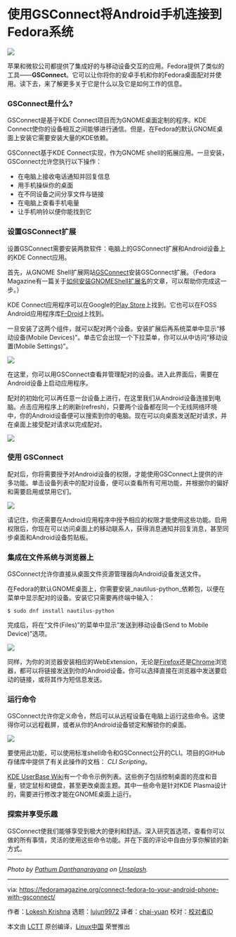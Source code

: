 [#]: collector: (lujun9972)
[#]: translator: (chai-yuan)
[#]: reviewer: ( )
[#]: publisher: ( )
[#]: url: ( )
[#]: subject: (Connect Fedora to your Android phone with GSConnect)
[#]: via: (https://fedoramagazine.org/connect-fedora-to-your-android-phone-with-gsconnect/)
[#]: author: (Lokesh Krishna https://fedoramagazine.org/author/lowkeyskywalker/)

使用GSConnect将Android手机连接到Fedora系统
======

![][1]

苹果和微软公司都提供了集成好的与移动设备交互的应用。Fedora提供了类似的工具——**GSConnect**。它可以让你将你的安卓手机和你的Fedora桌面配对并使用。读下去，来了解更多关于它是什么以及它是如何工作的信息。 

### GSConnect是什么?

GSConnect是基于KDE Connect项目而为GNOME桌面定制的程序。KDE Connect使你的设备相互之间能够进行通信。但是，在Fedora的默认GNOME桌面上安装它需要安装大量的KDE依赖。

GSConnect基于KDE Connect实现，作为GNOME shell的拓展应用。一旦安装，GSConnect允许您执行以下操作：

  * 在电脑上接收电话通知并回复信息
  * 用手机操纵你的桌面
  * 在不同设备之间分享文件与链接
  * 在电脑上查看手机电量
  * 让手机响铃以便你能找到它



### 设置GSConnect扩展

设置GSConnect需要安装两款软件：电脑上的GSConnect扩展和Android设备上的KDE Connect应用。

首先，从GNOME Shell扩展网站[GSConnect][2]安装GSConnect扩展。（Fedora Magazine有一篇关于[如何安装GNOMEShell扩展名][3]的文章，可以帮助你完成这一步。）

KDE Connect应用程序可以在Google的[Play Store][4]上找到。它也可以在FOSS Android应用程序库[F-Droid][5]上找到。 

一旦安装了这两个组件，就可以配对两个设备。安装扩展后再系统菜单中显示“移动设备(Mobile Devices)”。单击它会出现一个下拉菜单，你可以从中访问“移动设置(Mobile Settings)”。

![][6]

在这里，你可以用GSConnect查看并管理配对的设备。进入此界面后，需要在Android设备上启动应用程序。 

配对的初始化可以再任意一台设备上进行，在这里我们从Android设备连接到电脑。点击应用程序上的刷新(refresh)，只要两个设备都在同一个无线网络环境中，你的Android设备便可以搜索到你的电脑。现在可以向桌面发送配对请求，并在桌面上接受配对请求以完成配对。

![][7]

### 使用 GSConnect

配对后，你将需要授予对Android设备的权限，才能使用GSConnect上提供的许多功能。单击设备列表中的配对设备，便可以查看所有可用功能，并根据你的偏好和需要启用或禁用它们。

![][8]

请记住，你还需要在Android应用程序中授予相应的权限才能使用这些功能。启用权限后，你现在可以访问桌面上的移动联系人，获得消息通知并回复消息，甚至同步桌面和Android设备剪贴板。

### 集成在文件系统与浏览器上

GSConnect允许你直接从桌面文件资源管理器向Android设备发送文件。

在Fedora的默认GNOME桌面上，你需要安装_nautilus-python_依赖包，以便在菜单中显示配对的设备。安装它只需要再终端中输入：

```
$ sudo dnf install nautilus-python
```

完成后，将在“文件(Files)”的菜单中显示“发送到移动设备(Send to Mobile Device)”选项。

![][9]

同样，为你的浏览器安装相应的WebExtension，无论是[Firefox][10]还是[Chrome][11]浏览器，都可以将链接发送到你的Android设备。你可以选择直接在浏览器中发送要启动的链接，或将其作为短信息发送。 

### 运行命令

GSConnect允许你定义命令，然后可以从远程设备在电脑上运行这些命令。这使得你可以远程截屏，或者从你的Android设备锁定和解锁你的桌面。 

![][12]

要使用此功能，可以使用标准shell命令和GSConnect公开的CLI。项目的GitHub存储库中提供了有关此操作的文档： _CLI Scripting_。

[KDE UserBase Wiki][13]有一个命令示例列表。这些例子包括控制桌面的亮度和音量，锁定鼠标和键盘，甚至更改桌面主题。其中一些命令是针对KDE Plasma设计的，需要进行修改才能在GNOME桌面上运行。

### 探索并享受乐趣

GSConnect使我们能够享受到极大的便利和舒适。深入研究首选项，查看你可以做的所有事情，灵活的使用这些命令功能。并在下面的评论中自由分享你解锁的新方式。 

* * *

_Photo by [Pathum Danthanarayana][14] on [Unsplash][15]._

--------------------------------------------------------------------------------

via: https://fedoramagazine.org/connect-fedora-to-your-android-phone-with-gsconnect/

作者：[Lokesh Krishna][a]
选题：[lujun9972][b]
译者：[chai-yuan](https://github.com/chai-yuan)
校对：[校对者ID](https://github.com/校对者ID)

本文由 [LCTT](https://github.com/LCTT/TranslateProject) 原创编译，[Linux中国](https://linux.cn/) 荣誉推出

[a]: https://fedoramagazine.org/author/lowkeyskywalker/
[b]: https://github.com/lujun9972
[1]: https://fedoramagazine.org/wp-content/uploads/2019/12/gsconnect-816x345.jpg
[2]: https://extensions.gnome.org/extension/1319/gsconnect/
[3]: https://fedoramagazine.org/install-gnome-shell-extension/
[4]: https://play.google.com/store/apps/details?id=org.kde.kdeconnect_tp
[5]: https://f-droid.org/en/packages/org.kde.kdeconnect_tp/
[6]: https://fedoramagazine.org/wp-content/uploads/2020/01/within-the-menu-1024x576.png
[7]: https://fedoramagazine.org/wp-content/uploads/2020/01/pair-request-1024x576.png
[8]: https://fedoramagazine.org/wp-content/uploads/2020/01/permissions-1024x576.png
[9]: https://fedoramagazine.org/wp-content/uploads/2020/01/send-to-mobile-2-1024x576.png
[10]: https://addons.mozilla.org/en-US/firefox/addon/gsconnect/
[11]: https://chrome.google.com/webstore/detail/gsconnect/jfnifeihccihocjbfcfhicmmgpjicaec
[12]: https://fedoramagazine.org/wp-content/uploads/2020/01/commands-1024x576.png
[13]: https://userbase.kde.org/KDE_Connect/Tutorials/Useful_commands
[14]: https://unsplash.com/@pathum_danthanarayana?utm_source=unsplash&utm_medium=referral&utm_content=creditCopyText
[15]: https://unsplash.com/s/photos/android?utm_source=unsplash&utm_medium=referral&utm_content=creditCopyText
